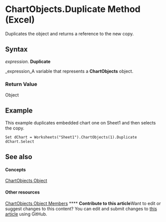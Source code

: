 
# ChartObjects.Duplicate Method (Excel)

Duplicates the object and returns a reference to the new copy.


## Syntax

 _expression_. **Duplicate**

 _expression_A variable that represents a  **ChartObjects** object.


### Return Value

Object


## Example

This example duplicates embedded chart one on Sheet1 and then selects the copy.


```
Set dChart = Worksheets("Sheet1").ChartObjects(1).Duplicate 
dChart.Select
```


## See also


#### Concepts


 [ChartObjects Object](67cf2d82-ed9b-b23d-836f-19b106bcc5ed.md)
#### Other resources


 [ChartObjects Object Members](9b6cdfd7-0926-fff0-ecc1-ce1cef00ebee.md)
****   **Contribute to this article**Want to edit or suggest changes to this content? You can edit and submit changes to  [this article](https://github.com/jhershey00/VBA_Excel_Test/OpenXMLCon/articles/085e07e1-7b08-befb-1351-b9de3df26ddc.md) using GitHub.

